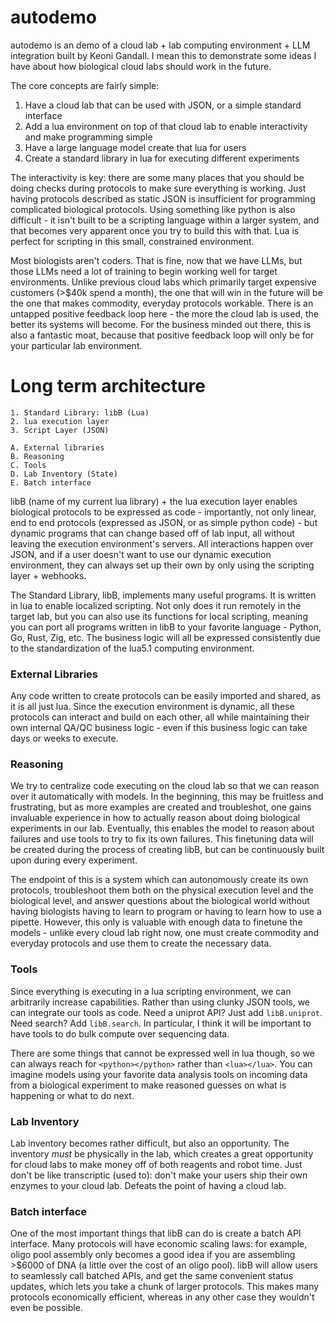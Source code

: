 # autodemo

autodemo is an demo of a cloud lab + lab computing environment + LLM integration built by Keoni Gandall. I mean this to demonstrate some ideas I have about how biological cloud labs should work in the future.

The core concepts are fairly simple:
1. Have a cloud lab that can be used with JSON, or a simple standard interface
2. Add a lua environment on top of that cloud lab to enable interactivity and make programming simple
3. Have a large language model create that lua for users
4. Create a standard library in lua for executing different experiments

The interactivity is key: there are some many places that you should be doing checks during protocols to make sure everything is working. Just having protocols described as static JSON is insufficient for programming complicated biological protocols. Using something like python is also difficult - it isn't built to be a scripting language within a larger system, and that becomes very apparent once you try to build this with that. Lua is perfect for scripting in this small, constrained environment.

Most biologists aren't coders. That is fine, now that we have LLMs, but those LLMs need a lot of training to begin working well for target environments. Unlike previous cloud labs which primarily target expensive customers (>$40k spend a month), the one that will win in the future will be the one that makes commodity, everyday protocols workable. There is an untapped positive feedback loop here - the more the cloud lab is used, the better its systems will become. For the business minded out there, this is also a fantastic moat, because that positive feedback loop will only be for your particular lab environment.

# Long term architecture
```
1. Standard Library: libB (Lua)
2. lua execution layer
3. Script Layer (JSON)

A. External libraries
B. Reasoning
C. Tools
D. Lab Inventory (State)
E. Batch interface
```

libB (name of my current lua library) + the lua execution layer enables biological protocols to be expressed as code - importantly, not only linear, end to end protocols (expressed as JSON, or as simple python code) - but dynamic programs that can change based off of lab input, all without leaving the execution environment's servers. All interactions happen over JSON, and if a user doesn't want to use our dynamic execution environment, they can always set up their own by only using the scripting layer + webhooks.

The Standard Library, libB, implements many useful programs. It is written in lua to enable localized scripting. Not only does it run remotely in the target lab, but you can also use its functions for local scripting, meaning you can port all programs written in libB to your favorite language - Python, Go, Rust, Zig, etc. The business logic will all be expressed consistently due to the standardization of the lua5.1 computing environment.

### External Libraries
Any code written to create protocols can be easily imported and shared, as it is all just lua. Since the execution environment is dynamic, all these protocols can interact and build on each other, all while maintaining their own internal QA/QC business logic - even if this business logic can take days or weeks to execute.

### Reasoning
We try to centralize code executing on the cloud lab so that we can reason over it automatically with models. In the beginning, this may be fruitless and frustrating, but as more examples are created and troubleshot, one gains invaluable experience in how to actually reason about doing biological experiments in our lab. Eventually, this enables the model to reason about failures and use tools to try to fix its own failures. This finetuning data will be created during the process of creating libB, but can be continuously built upon during every experiment.

The endpoint of this is a system which can autonomously create its own protocols, troubleshoot them both on the physical execution level and the biological level, and answer questions about the biological world without having biologists having to learn to program or having to learn how to use a pipette. However, this only is valuable with enough data to finetune the models - unlike every cloud lab right now, one must create commodity and everyday protocols and use them to create the necessary data.

### Tools
Since everything is executing in a lua scripting environment, we can arbitrarily increase capabilities. Rather than using clunky JSON tools, we can integrate our tools as code. Need a uniprot API? Just add `libB.uniprot`. Need search? Add `libB.search`. In particular, I think it will be important to have tools to do bulk compute over sequencing data.

There are some things that cannot be expressed well in lua though, so we can always reach for `<python></python>` rather than `<lua></lua>`. You can imagine models using your favorite data analysis tools on incoming data from a biological experiment to make reasoned guesses on what is happening or what to do next.

### Lab Inventory
Lab inventory becomes rather difficult, but also an opportunity. The inventory *must* be physically in the lab, which creates a great opportunity for cloud labs to make money off of both reagents and robot time. Just don't be like transcriptic (used to): don't make your users ship their own enzymes to your cloud lab. Defeats the point of having a cloud lab.

### Batch interface
One of the most important things that libB can do is create a batch API interface. Many protocols will have economic scaling laws: for example, oligo pool assembly only becomes a good idea if you are assembling >$6000 of DNA (a little over the cost of an oligo pool). libB will allow users to seamlessly call batched APIs, and get the same convenient status updates, which lets you take a chunk of larger protocols. This makes many protocols economically efficient, whereas in any other case they wouldn't even be possible. 
